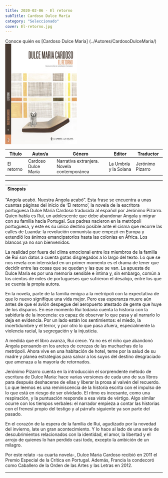 ```yaml
---
title: 2020-02-06 - El retorno
subTitle: Cardoso Dulce María
category: "Seleccionado"
cover: El-retorno.jpg
---
```

Conoce quién es [Cardoso Dulce María] (../Autores/CardosoDulceMaria/)
!["Imagen no encontrada"](El-retorno.jpg)

Título | Autor/a | Género | Editor | Traductor |
------ | ------- | ------ | ------ | --------- |
El retorno | Cardoso Dulce María | Narrativa extranjera. Novela contemporánea | La Umbría y la Solana | Jerónimo Pizarro |
***
|Sinopsis|
|--------|
“Angola acabó. Nuestra Angola acabó”. Esta frase se encuentra a unas cuantas páginas del inicio de ‘El retorno’, la novela de la escritora portuguesa Dulce Maria Cardoso traducida al español por Jerónimo Pizarro. Quien habla es Rui, un adolescente que debe abandonar Angola y migrar con su familia hacia Portugal. Sus padres nacieron en la metrópoli portuguesa, y este es su único destino posible ante el cisma que recorre las calles de Luanda: la revolución comunista que empezó en Europa y extendió los ánimos emancipatorios hasta las colonias en África. Los blancos ya no son bienvenidos.

La realidad por fuera del clima emocional entre los miembros de la familia de Rui son datos a cuenta gotas disgregados a lo largo del texto. Lo que se nos revela con intensidad en un primer momento es el drama de tener que decidir entre las cosas que se quedan y las que se van. La apuesta de Dulce Maria es por una memoria sensible e íntima y, sin embargo, común a los cientos de miles de portugueses que sufrieron el desalojo, entre los que se cuenta la propia autora.

En la novela, parte de la familia emigra a la metrópoli con la expectativa de que lo nuevo signifique una vida mejor. Pero esa esperanza muere aún antes de que el avión despegue del aeropuerto atestado de gente que huye de los disparos. En ese momento Rui todavía cuenta la historia con la sabiduría de la inocencia: es capaz de observar lo que pasa y al narrarlo lo deja en evidencia. Por un lado están los sentimientos: el miedo, la incertidumbre y el terror, y por otro lo que pasa afuera, especialmente la violencia racial, la segregación y la injusticia.

A medida que el libro avanza, Rui crece. Ya no es el niño que abandonó Angola pensando en los aretes de cerezas de las muchachas de la metrópoli. Ahora vive en una habitación de hotel, teme por la salud de su madre y planea estrategias para salvar a los suyos del destino desgraciado que amenaza a la mayoría de retornados.

Jerónimo Pizarro cuenta en la introducción el sorprendente método de escritura de Dulce Maria: hace varias versiones de cada uno de sus libros para después deshacerse de ellas y liberar la prosa al vaivén del recuerdo. Lo que leemos es una reminiscencia de la historia escrita con el impulso de lo que está en riesgo de ser olvidado. El ritmo es incesante, como una respiración, y la puntuación responde a esa vista de vértigo. Algo similar ocurre con los tiempos verbales: el narrador empieza a contar las historias con el frenesí propio del testigo y al párrafo siguiente ya son parte del pasado.

En el corazón de la espera de la familia de Rui, agudizado por la novedad del invierno, late un gran acontecimiento. Y lo hace al lado de una serie de descubrimientos relacionados con la identidad, el amor, la libertad y el arrojo de quienes lo han perdido casi todo, excepto la ambición de un milagro.

Por este relato -su cuarta novela-, Dulce Maria Cardoso recibió en 2011 el Premio Especial de la Crítica en Portugal. Además, Francia la condecoró como Caballero de la Orden de las Artes y las Letras en 2012.
***
